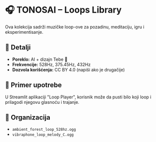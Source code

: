 # 🎧 TONOSAI – Loops Library

Ova kolekcija sadrži muzičke loop-ove za pozadinu, meditaciju, igru i eksperimentisanje.

## 🎼 Detalji

- **Poreklo:** AI + dizajn Tebe 🎷
- **Frekvencije:** 528Hz, 375.45Hz, 432Hz
- **Dozvola korišćenja:** CC BY 4.0 (napiši ako je drugačije)

## 🧪 Primer upotrebe

U Streamlit aplikaciji "Loop Player", korisnik može da pusti bilo koji loop i prilagodi njegovu glasnoću i trajanje.

## 📁 Organizacija

- `ambient_forest_loop_528hz.ogg`
- `vibraphone_loop_melody_C.ogg`